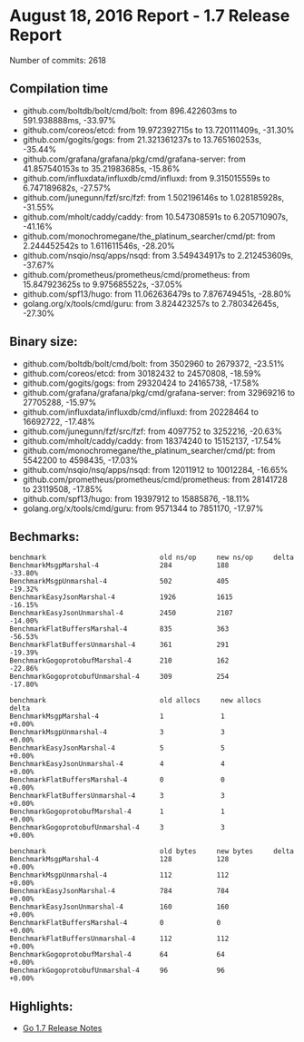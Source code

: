 # August 18, 2016 Report - 1.7 Release Report

Number of commits: 2618

## Compilation time

* github.com/boltdb/bolt/cmd/bolt: from 896.422603ms to 591.938888ms, -33.97%
* github.com/coreos/etcd: from 19.972392715s to 13.720111409s, -31.30%
* github.com/gogits/gogs: from 21.321361237s to 13.765160253s, -35.44%
* github.com/grafana/grafana/pkg/cmd/grafana-server: from 41.857540153s to 35.21983685s, -15.86%
* github.com/influxdata/influxdb/cmd/influxd: from 9.315015559s to 6.747189682s, -27.57%
* github.com/junegunn/fzf/src/fzf: from 1.502196146s to 1.028185928s, -31.55%
* github.com/mholt/caddy/caddy: from 10.547308591s to 6.205710907s, -41.16%
* github.com/monochromegane/the_platinum_searcher/cmd/pt: from 2.244452542s to 1.611611546s, -28.20%
* github.com/nsqio/nsq/apps/nsqd: from 3.549434917s to 2.212453609s, -37.67%
* github.com/prometheus/prometheus/cmd/prometheus: from 15.847923625s to 9.975685522s, -37.05%
* github.com/spf13/hugo: from 11.062636479s to 7.876749451s, -28.80%
* golang.org/x/tools/cmd/guru: from 3.824423257s to 2.780342645s, -27.30%

## Binary size:

* github.com/boltdb/bolt/cmd/bolt: from 3502960 to 2679372, -23.51%
* github.com/coreos/etcd: from 30182432 to 24570808, -18.59%
* github.com/gogits/gogs: from 29320424 to 24165738, -17.58%
* github.com/grafana/grafana/pkg/cmd/grafana-server: from 32969216 to 27705288, -15.97%
* github.com/influxdata/influxdb/cmd/influxd: from 20228464 to 16692722, -17.48%
* github.com/junegunn/fzf/src/fzf: from 4097752 to 3252216, -20.63%
* github.com/mholt/caddy/caddy: from 18374240 to 15152137, -17.54%
* github.com/monochromegane/the_platinum_searcher/cmd/pt: from 5542200 to 4598435, -17.03%
* github.com/nsqio/nsq/apps/nsqd: from 12011912 to 10012284, -16.65%
* github.com/prometheus/prometheus/cmd/prometheus: from 28141728 to 23119508, -17.85%
* github.com/spf13/hugo: from 19397912 to 15885876, -18.11%
* golang.org/x/tools/cmd/guru: from 9571344 to 7851170, -17.97%

## Bechmarks:

```
benchmark                            old ns/op     new ns/op     delta
BenchmarkMsgpMarshal-4               284           188           -33.80%
BenchmarkMsgpUnmarshal-4             502           405           -19.32%
BenchmarkEasyJsonMarshal-4           1926          1615          -16.15%
BenchmarkEasyJsonUnmarshal-4         2450          2107          -14.00%
BenchmarkFlatBuffersMarshal-4        835           363           -56.53%
BenchmarkFlatBuffersUnmarshal-4      361           291           -19.39%
BenchmarkGogoprotobufMarshal-4       210           162           -22.86%
BenchmarkGogoprotobufUnmarshal-4     309           254           -17.80%

benchmark                            old allocs     new allocs     delta
BenchmarkMsgpMarshal-4               1              1              +0.00%
BenchmarkMsgpUnmarshal-4             3              3              +0.00%
BenchmarkEasyJsonMarshal-4           5              5              +0.00%
BenchmarkEasyJsonUnmarshal-4         4              4              +0.00%
BenchmarkFlatBuffersMarshal-4        0              0              +0.00%
BenchmarkFlatBuffersUnmarshal-4      3              3              +0.00%
BenchmarkGogoprotobufMarshal-4       1              1              +0.00%
BenchmarkGogoprotobufUnmarshal-4     3              3              +0.00%

benchmark                            old bytes     new bytes     delta
BenchmarkMsgpMarshal-4               128           128           +0.00%
BenchmarkMsgpUnmarshal-4             112           112           +0.00%
BenchmarkEasyJsonMarshal-4           784           784           +0.00%
BenchmarkEasyJsonUnmarshal-4         160           160           +0.00%
BenchmarkFlatBuffersMarshal-4        0             0             +0.00%
BenchmarkFlatBuffersUnmarshal-4      112           112           +0.00%
BenchmarkGogoprotobufMarshal-4       64            64            +0.00%
BenchmarkGogoprotobufUnmarshal-4     96            96            +0.00%
```
## Highlights: 

* [Go 1.7 Release Notes](https://golang.org/doc/go1.7)
